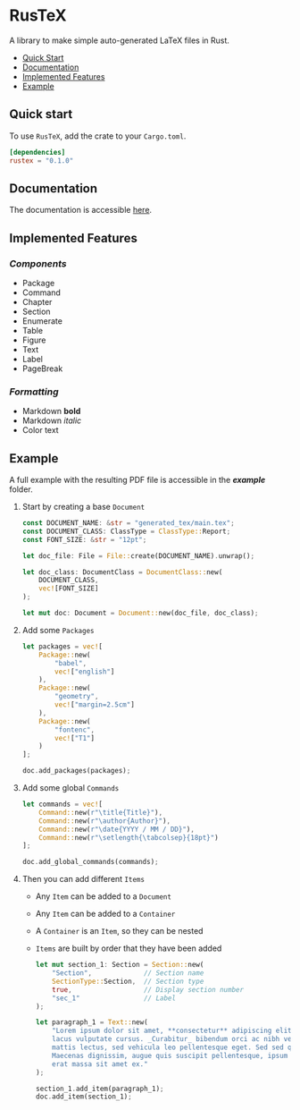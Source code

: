 # RusTeX

A library to make simple auto-generated  LaTeX files in Rust.

- [Quick Start](#quick-start)
- [Documentation](#documentation)
- [Implemented Features](#implemented-features)
- [Example](#example)

## Quick start

To use `RusTeX`, add the crate to your `Cargo.toml`.

```toml
[dependencies]
rustex = "0.1.0"
```

## Documentation

The documentation is accessible [here]().

## Implemented Features

### _Components_

- Package
- Command
- Chapter
- Section
- Enumerate
- Table
- Figure
- Text
- Label
- PageBreak

### _Formatting_

- Markdown **bold**
- Markdown _italic_
- Color text

## Example

A full example with the resulting PDF file is accessible in the **_example_** folder.

1. Start by creating a base `Document`

    ```rust
    const DOCUMENT_NAME: &str = "generated_tex/main.tex";
    const DOCUMENT_CLASS: ClassType = ClassType::Report;
    const FONT_SIZE: &str = "12pt";

    let doc_file: File = File::create(DOCUMENT_NAME).unwrap();

    let doc_class: DocumentClass = DocumentClass::new(
        DOCUMENT_CLASS,
        vec![FONT_SIZE]
    );

    let mut doc: Document = Document::new(doc_file, doc_class);
    ```

2. Add some `Packages`

    ```rust
    let packages = vec![
        Package::new(
            "babel",
            vec!["english"]
        ),
        Package::new(
            "geometry",
            vec!["margin=2.5cm"]
        ),
        Package::new(
            "fontenc",
            vec!["T1"]
        )
    ];

    doc.add_packages(packages);
    ```

3. Add some global `Commands`

    ```rust
    let commands = vec![
        Command::new(r"\title{Title}"),
        Command::new(r"\author{Author}"),
        Command::new(r"\date{YYYY / MM / DD}"),
        Command::new(r"\setlength{\tabcolsep}{18pt}")
    ];

    doc.add_global_commands(commands);
    ```

4. Then you can add different `Items`
    - Any `Item` can be added to a `Document`
    - Any `Item` can be added to a `Container`
    - A `Container` is an `Item`, so they can be nested
    - `Items` are built by order that they have been added

        ```rust
        let mut section_1: Section = Section::new(
            "Section",             // Section name
            SectionType::Section,  // Section type
            true,                  // Display section number
            "sec_1"                // Label
        );

        let paragraph_1 = Text::new(
            "Lorem ipsum dolor sit amet, **consectetur** adipiscing elit. Integer congue nisi condimentum
            lacus vulputate cursus. _Curabitur_ bibendum orci ac nibh vestibulum ultrices. Aenean pulvinar
            mattis lectus, sed vehicula leo pellentesque eget. Sed sed quam sit amet nulla lacinia mollis.
            Maecenas dignissim, augue quis suscipit pellentesque, ipsum turpis facilisis eros, eu aliquam
            erat massa sit amet ex."
        );

        section_1.add_item(paragraph_1);
        doc.add_item(section_1);
        ```

